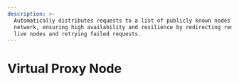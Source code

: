 ```yaml
---
description: >-
  Automatically distributes requests to a list of publicly known nodes in a
  network, ensuring high availability and resilience by redirecting requests to
  live nodes and retrying failed requests.
---
```


# Virtual Proxy Node

